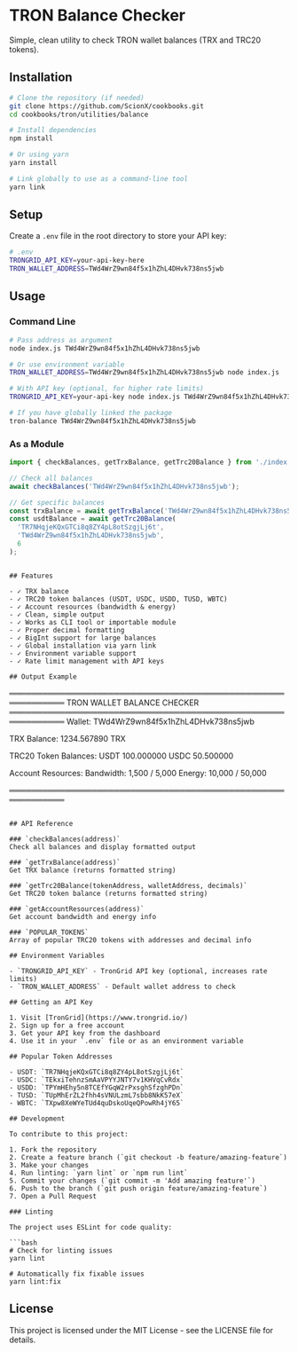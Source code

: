 # TRON Balance Checker

Simple, clean utility to check TRON wallet balances (TRX and TRC20 tokens).

## Installation

```bash
# Clone the repository (if needed)
git clone https://github.com/ScionX/cookbooks.git
cd cookbooks/tron/utilities/balance

# Install dependencies
npm install

# Or using yarn
yarn install

# Link globally to use as a command-line tool
yarn link
```

## Setup

Create a `.env` file in the root directory to store your API key:

```bash
# .env
TRONGRID_API_KEY=your-api-key-here
TRON_WALLET_ADDRESS=TWd4WrZ9wn84f5x1hZhL4DHvk738ns5jwb
```

## Usage

### Command Line

```bash
# Pass address as argument
node index.js TWd4WrZ9wn84f5x1hZhL4DHvk738ns5jwb

# Or use environment variable
TRON_WALLET_ADDRESS=TWd4WrZ9wn84f5x1hZhL4DHvk738ns5jwb node index.js

# With API key (optional, for higher rate limits)
TRONGRID_API_KEY=your-api-key node index.js TWd4WrZ9wn84f5x1hZhL4DHvk738ns5jwb

# If you have globally linked the package
tron-balance TWd4WrZ9wn84f5x1hZhL4DHvk738ns5jwb
```

### As a Module

```javascript
import { checkBalances, getTrxBalance, getTrc20Balance } from './index.js';

// Check all balances
await checkBalances('TWd4WrZ9wn84f5x1hZhL4DHvk738ns5jwb');

// Get specific balances
const trxBalance = await getTrxBalance('TWd4WrZ9wn84f5x1hZhL4DHvk738ns5jwb');
const usdtBalance = await getTrc20Balance(
  'TR7NHqjeKQxGTCi8q8ZY4pL8otSzgjLj6t',
  'TWd4WrZ9wn84f5x1hZhL4DHvk738ns5jwb',
  6
);
```
```

## Features

- ✓ TRX balance
- ✓ TRC20 token balances (USDT, USDC, USDD, TUSD, WBTC)
- ✓ Account resources (bandwidth & energy)
- ✓ Clean, simple output
- ✓ Works as CLI tool or importable module
- ✓ Proper decimal formatting
- ✓ BigInt support for large balances
- ✓ Global installation via yarn link
- ✓ Environment variable support
- ✓ Rate limit management with API keys

## Output Example

```
════════════════════════════════════════════════════════════
TRON WALLET BALANCE CHECKER
════════════════════════════════════════════════════════════
Wallet: TWd4WrZ9wn84f5x1hZhL4DHvk738ns5jwb

TRX Balance:
  1234.567890 TRX

TRC20 Token Balances:
  USDT   100.000000
  USDC   50.500000

Account Resources:
  Bandwidth: 1,500 / 5,000
  Energy:    10,000 / 50,000

════════════════════════════════════════════════════════════
```

## API Reference

### `checkBalances(address)`
Check all balances and display formatted output

### `getTrxBalance(address)`
Get TRX balance (returns formatted string)

### `getTrc20Balance(tokenAddress, walletAddress, decimals)`
Get TRC20 token balance (returns formatted string)

### `getAccountResources(address)`
Get account bandwidth and energy info

### `POPULAR_TOKENS`
Array of popular TRC20 tokens with addresses and decimal info

## Environment Variables

- `TRONGRID_API_KEY` - TronGrid API key (optional, increases rate limits)
- `TRON_WALLET_ADDRESS` - Default wallet address to check

## Getting an API Key

1. Visit [TronGrid](https://www.trongrid.io/)
2. Sign up for a free account
3. Get your API key from the dashboard
4. Use it in your `.env` file or as an environment variable

## Popular Token Addresses

- USDT: `TR7NHqjeKQxGTCi8q8ZY4pL8otSzgjLj6t`
- USDC: `TEkxiTehnzSmAaVPYYJNTY7v1KHVqCvRdx`
- USDD: `TPYmHEhy5n8TCEfYGqW2rPxsghSfzghPDn`
- TUSD: `TUpMhErZL2fhh4sVNULzmL7sbb8NkK57eX`
- WBTC: `TXpw8XeWYeTUd4quDskoUqeQPowRh4jY65`

## Development

To contribute to this project:

1. Fork the repository
2. Create a feature branch (`git checkout -b feature/amazing-feature`)
3. Make your changes
4. Run linting: `yarn lint` or `npm run lint`
5. Commit your changes (`git commit -m 'Add amazing feature'`)
6. Push to the branch (`git push origin feature/amazing-feature`)
7. Open a Pull Request

### Linting

The project uses ESLint for code quality:

```bash
# Check for linting issues
yarn lint

# Automatically fix fixable issues
yarn lint:fix
```

## License

This project is licensed under the MIT License - see the LICENSE file for details.
